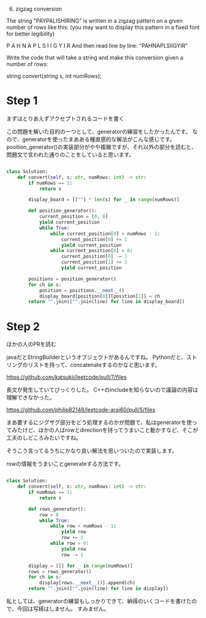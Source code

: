 6. zigzag conversion

The string "PAYPALISHIRING" is written in a zigzag pattern on a given number of rows like this: (you may want to display this pattern in a fixed font for better legibility)

P   A   H   N
A P L S I I G
Y   I   R
And then read line by line: "PAHNAPLSIIGYIR"

Write the code that will take a string and make this conversion given a number of rows:

string convert(string s, int numRows);

# Step 1

まずはとりあえずアクセプトされるコードを書く

この問題を解いた目的の一つとして、generatorの練習をしたかったんです。
なので、generatorを使ったまあある種直感的な解法がこんな感じです。
position_generator()の実装部分がやや複雑ですが、それ以外の部分を読むと、問題文で言われた通りのことをしていると思います。

```python

class Solution:
    def convert(self, s: str, numRows: int) -> str:
        if numRows == 1:
            return s

        display_board = [[""] * len(s) for _ in range(numRows)]

        def position_generator():
            current_position = [0, 0]
            yield current_position
            while True:
                while current_position[0] < numRows - 1:
                    current_position[0] += 1
                    yield current_position
                while current_position[0] > 0:
                    current_position[0] -= 1
                    current_position[1] += 1
                    yield current_position

        positions = position_generator()
        for ch in s:
            position = positions.__next__()
            display_board[position[0]][position[1]] = ch
        return "".join(["".join(line) for line in display_board])

```

# Step 2

ほかの人のPRを読む

javaだとStringBuilderというオブジェクトがあるんですね。
Pythonだと、ストリングのリストを持って、concatenateするのかなと思います。

https://github.com/katsukii/leetcode/pull/7/files

長文が発生していてびっくりした。
C++のincludeを知らないので議論の内容は理解できなかった。

https://github.com/philip82148/leetcode-arai60/pull/5/files

まあ要するにジグザグ部分をどう処理するのかが問題で、私はgeneratorを使ってみたけど、ほかの人はrowとdirectionを持ってうまいこと動かすなど、そこが工夫のしどころみたいですね。

そうこう言ってるうちにかなり良い解法を思いついたので実装します。

rowの情報をうまいことgenerateする方法です。

```python

class Solution:
    def convert(self, s: str, numRows: int) -> str:
        if numRows == 1:
            return s

        def rows_generator():
            row = 0
            while True:
                while row < numRows - 1:
                    yield row
                    row += 1
                while row > 0:
                    yield row
                    row -= 1

        display = [[] for _ in range(numRows)]
        rows = rows_generator()
        for ch in s:
            display[rows.__next__()].append(ch)
        return "".join(["".join(line) for line in display])

```

私としては、generatorの練習もしっかりできて、納得のいくコードを書けたので、今回は写経はしません。
すみません。
